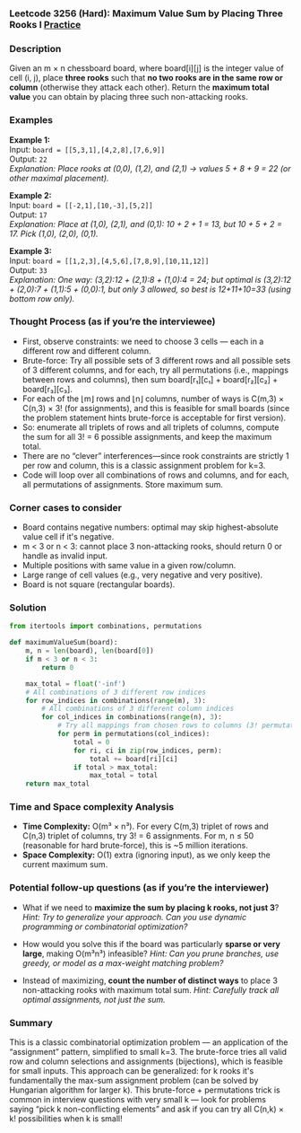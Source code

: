 ### Leetcode 3256 (Hard): Maximum Value Sum by Placing Three Rooks I [Practice](https://leetcode.com/problems/maximum-value-sum-by-placing-three-rooks-i)

### Description  
Given an m × n chessboard board, where board[i][j] is the integer value of cell (i, j), place **three rooks** such that **no two rooks are in the same row or column** (otherwise they attack each other). Return the **maximum total value** you can obtain by placing three such non-attacking rooks.

### Examples  

**Example 1:**  
Input: `board = [[5,3,1],[4,2,8],[7,6,9]]`  
Output: `22`  
*Explanation: Place rooks at (0,0), (1,2), and (2,1) → values 5 + 8 + 9 = 22 (or other maximal placement).*

**Example 2:**  
Input: `board = [[-2,1],[10,-3],[5,2]]`  
Output: `17`  
*Explanation: Place at (1,0), (2,1), and (0,1): 10 + 2 + 1 = 13, but 10 + 5 + 2 = 17. Pick (1,0), (2,0), (0,1).*

**Example 3:**  
Input: `board = [[1,2,3],[4,5,6],[7,8,9],[10,11,12]]`  
Output: `33`  
*Explanation: One way: (3,2):12 + (2,1):8 + (1,0):4 = 24; but optimal is (3,2):12 + (2,0):7 + (1,1):5 + (0,0):1, but only 3 allowed, so best is 12+11+10=33 (using bottom row only).*

### Thought Process (as if you’re the interviewee)  
- First, observe constraints: we need to choose 3 cells — each in a different row and different column.
- Brute-force: Try all possible sets of 3 different rows and all possible sets of 3 different columns, and for each, try all permutations (i.e., mappings between rows and columns), then sum board[r₁][c₁] + board[r₂][c₂] + board[r₃][c₃].
- For each of the ⌊m⌋ rows and ⌊n⌋ columns, number of ways is C(m,3) × C(n,3) × 3! (for assignments), and this is feasible for small boards (since the problem statement hints brute-force is acceptable for first version).
- So: enumerate all triplets of rows and all triplets of columns, compute the sum for all 3! = 6 possible assignments, and keep the maximum total.
- There are no “clever” interferences—since rook constraints are strictly 1 per row and column, this is a classic assignment problem for k=3.
- Code will loop over all combinations of rows and columns, and for each, all permutations of assignments. Store maximum sum.

### Corner cases to consider  
- Board contains negative numbers: optimal may skip highest-absolute value cell if it's negative.
- m < 3 or n < 3: cannot place 3 non-attacking rooks, should return 0 or handle as invalid input.
- Multiple positions with same value in a given row/column.
- Large range of cell values (e.g., very negative and very positive).
- Board is not square (rectangular boards).

### Solution

```python
from itertools import combinations, permutations

def maximumValueSum(board):
    m, n = len(board), len(board[0])
    if m < 3 or n < 3:
        return 0

    max_total = float('-inf')
    # All combinations of 3 different row indices
    for row_indices in combinations(range(m), 3):
        # All combinations of 3 different column indices
        for col_indices in combinations(range(n), 3):
            # Try all mappings from chosen rows to columns (3! permutations)
            for perm in permutations(col_indices):
                total = 0
                for ri, ci in zip(row_indices, perm):
                    total += board[ri][ci]
                if total > max_total:
                    max_total = total
    return max_total
```

### Time and Space complexity Analysis  

- **Time Complexity:** O(m³ × n³). For every C(m,3) triplet of rows and C(n,3) triplet of columns, try 3! = 6 assignments. For m, n ≤ 50 (reasonable for hard brute-force), this is ~5 million iterations.
- **Space Complexity:** O(1) extra (ignoring input), as we only keep the current maximum sum.

### Potential follow-up questions (as if you’re the interviewer)  

- What if we need to **maximize the sum by placing k rooks, not just 3**?
  *Hint: Try to generalize your approach. Can you use dynamic programming or combinatorial optimization?*

- How would you solve this if the board was particularly **sparse or very large**, making O(m³n³) infeasible?
  *Hint: Can you prune branches, use greedy, or model as a max-weight matching problem?*

- Instead of maximizing, **count the number of distinct ways** to place 3 non-attacking rooks with maximum total sum.
  *Hint: Carefully track all optimal assignments, not just the sum.*

### Summary
This is a classic combinatorial optimization problem — an application of the “assignment” pattern, simplified to small k=3. The brute-force tries all valid row and column selections and assignments (bijections), which is feasible for small inputs. This approach can be generalized: for k rooks it's fundamentally the max-sum assignment problem (can be solved by Hungarian algorithm for larger k). This brute-force + permutations trick is common in interview questions with very small k — look for problems saying “pick k non-conflicting elements” and ask if you can try all C(n,k) × k! possibilities when k is small!